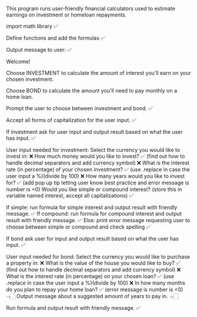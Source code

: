 This program runs user-friendly financial calculators
used to estimate earnings on investment or homeloan repayments.

import math library ✅

Define functions and add the formulas ✅

Output message to user: ✅

Welcome! 

Choose INVESTMENT to calculate the amount of interest you'll earn on your chosen investment.

Choose BOND to calculate the amount you'll need to pay monthly on a home loan.

Prompt the user to choose between investment and bond. ✅

Accept all forms of capitalization for the user input. ✅

If investment ask for user input and output result based on what the user has input. ✅

User input needed for investment:
Select the currency you would like to invest in: ❌
How much money would you like to invest? ✅ (find out how to handle decimal separators and add currency symbol) ❌
What is the interest rate (in percentage) of your chosen investment? ✅ (use .replace in case the user input a %)(divide by 100) ❌
How many years would you like to invest for? ✅ (add pop up tip letting user know best practice and error message is number is <0)
Would you like simple or compound interest? (store this in variable named interest, accept all capitalizations) ✅

If simple: run formula for simple interest and output result with friendly message. ✅
If compound: run formula for compound interest and output result with friendly message. ✅
Else: print error message requesting user to choose between simple or compound and check spelling ✅

If bond ask user for input and output result based on what the user has input. ✅

User input needed for bond:
Select the currency you would like to purchase a property in: ❌
What is the value of the house you would like to buy? ✅ (find out how to handle decimal separators and add currency symbol) ❌
What is the interest rate (in percentage) on your chosen loan? ✅ (use .replace in case the user input a %)(divide by 100) ❌
In how many months do you plan to repay your home loan? ✅ (error message is number is <0) 👈🏻
Output message about a suggested amount of years to pay in. 👈🏻

Run formula and output result with friendly message. ✅



